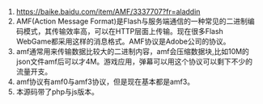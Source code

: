 1. https://baike.baidu.com/item/AMF/3337707?fr=aladdin
2. AMF(Action Message Format)是Flash与服务端通信的一种常见的二进制编码模式，其传输效率高，可以在HTTP层面上传输。现在很多Flash WebGame都采用这样的消息格式。AMF协议是Adobe公司的协议。
2. amf通常用来传输数据比较大的二进制内容，amf会压缩数据块,比如10M的json文件amf后可以才4M。游戏应用，弹幕可以用这个协议可以剩下不少的流量开支。
3. amf协议有amf0与amf3协议，但是现在基本都是amf3。
4. 本源码带了php与js版本。
